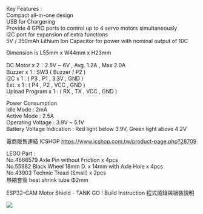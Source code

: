 Key Features :<br>
Compact all-in-one design<br>
USB for Chargering<br>
Provide 4 GPIO ports to control up to 4 servo motors simultaneously<br>
I2C port for expansion of extra functions<br>
5V / 350mAh Lithium Ion Capacitor for power with nominal output of 10C<br>

Dimension is L55mm x W44mm x H23mm<br>

DC Motor x 2：2.5V ~ 6V , Avg. 1.2A , Max 2.0A<br>
Buzzer x 1 : SW3 ( Buzzer / P2 )<br>
I2C x 1 : ( P3 , P1 , 3.3V , GND )<br>
Ext. x 1 : ( P4 , P2 , VCC , GND )<br>
Upload Program x 1 : ( RX , TX , VCC , GND )

Power Consumption<br>
Idle Mode : 2mA<br>
Active Mode : 2.5A<br>
Operating Voltage : 3.9V ~ 5.1V<br>
Battery Voltage Indication : Red light below 3.9V, Green light above 4.2V<br>

電商販售連結 ICSHOP https://www.icshop.com.tw/product-page.php?28709<br>

LEGO Part :<br>
No.4666579 Axle Pin without Friction x 4pcs<br>
No.55982 Black Wheel 18mm D. x 14mm with Axle Hole x 4pcs<br>
No.43903 Technic Tread (Small) x 2pcs<br>
熱縮套管 heat shrink tube Φ2mm<div>ESP32-CAM Motor Shield - TANK GO ! Build Instruction 程式燒錄與組裝說明</div>
<div><a href="https://www.youtube.com/watch?v=bYgs__T8IUY"><img src="https://img.youtube.com/vi/bYgs__T8IUY/0.jpg"></a></div>
